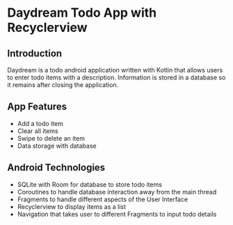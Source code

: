 # Daydream Todo App with Recyclerview

## Introduction
Daydream is a todo android application written with Kotlin that allows users to enter todo items with a description.
Information is stored in a database so it remains after closing the application.

## App Features
* Add a todo item 
* Clear all items
* Swipe to delete an item
* Data storage with database

## Android Technologies
* SQLite with Room for database to store todo items
* Coroutines to handle database interaction away from the main thread
* Fragments to handle different aspects of the User Interface
* Recyclerview to display items as a list
* Navigation that takes user to different Fragments to input todo details
